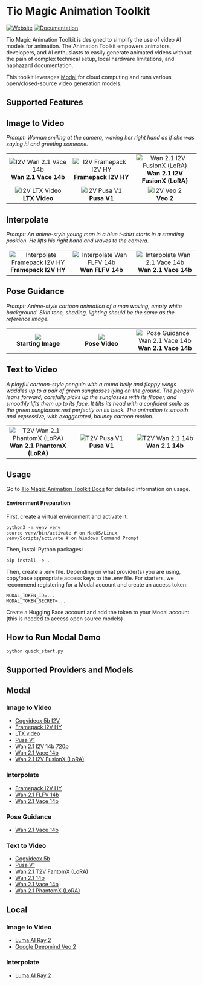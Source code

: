 
# Tio Magic Animation Toolkit

[![Website](https://img.shields.io/badge/Website-Tio_Magic-181717?logo=google-chrome)](https://tiomagic.com/)
[![Documentation](https://img.shields.io/badge/Documentation-GitHub%20Pages-green?logo=github)](https://tio-magic-company.github.io/tio-magic-animation/)

Tio Magic Animation Toolkit is designed to simplify the use of video AI models for animation. The Animation Toolkit empowers animators, developers, and AI enthusiasts to easily generate animated videos without the pain of complex technical setup, local hardware limitations, and haphazard documentation.

This toolkit leverages <a href="https://modal.com/" target="_blank">Modal</a> for cloud computing and runs various open/closed-source video generation models.

## Supported Features

## Image to Video
*Prompt: Woman smiling at the camera, waving her right hand as if she was saying hi and greeting someone.*

<table>
  <tr>
    <td align="center" width="33%">
      <img src="https://storage.googleapis.com/tm-animation-public-examples/i2v/disney2_wan_vace.gif" alt="I2V Wan 2.1 Vace 14b"><br>
      <b>Wan 2.1 Vace 14b</b>
    </td>
    <td align="center" width="33%">
      <img src="https://storage.googleapis.com/tm-animation-public-examples/i2v/disney2_i2v_framepack.gif" alt="I2V Framepack I2V HY"><br>
      <b>Framepack I2V HY</b>
    </td>
    <td align="center" width="33%">
      <img src="https://storage.googleapis.com/tm-animation-public-examples/i2v/disney2_i2v_fusionx.gif" alt="Wan 2.1 I2V FusionX (LoRA)"><br>
      <b>Wan 2.1 I2V FusionX (LoRA)</b>
    </td>
  </tr>
  <tr>
    <td align="center" width="33%">
      <img src="https://storage.googleapis.com/tm-animation-public-examples/i2v/disney2_i2v_ltx.gif" alt="I2V LTX Video"><br>
      <b>LTX Video</b>
    </td>
    <td align="center" width="33%">
      <img src="https://storage.googleapis.com/tm-animation-public-examples/i2v/disney2_i2v_pusa.gif" alt="I2V Pusa V1"><br>
      <b>Pusa V1</b>
    </td>
    <td align="center" width="33%">
      <img src="https://storage.googleapis.com/tm-animation-public-examples/i2v/disney2_i2v_veo.gif" alt="I2V Veo 2"><br>
      <b>Veo 2</b>
    </td>
  </tr>
</table>

## Interpolate
*Prompt: An anime-style young man in a blue t-shirt starts in a standing position. He lifts his right hand and waves to the camera.*

<table>
  <tr>
    <td align="center" width="33%">
      <img src="https://storage.googleapis.com/tm-animation-public-examples/interpolate/interpolate_framepack.gif" alt="Interpolate Framepack I2V HY"><br>
      <b>Framepack I2V HY</b>
    </td>
    <td align="center" width="33%">
      <img src="https://storage.googleapis.com/tm-animation-public-examples/interpolate/interpolate_wan_flfv2.gif" alt="Interpolate Wan FLFV 14b"><br>
      <b>Wan FLFV 14b</b>
    </td>
    <td align="center" width="33%">
      <img src="https://storage.googleapis.com/tm-animation-public-examples/interpolate/interpolate_wan_vace.gif" alt="Interpolate Wan 2.1 Vace 14b"><br>
      <b>Wan 2.1 Vace 14b</b>
    </td>
  </tr>
</table>

## Pose Guidance
*Prompt: Anime-style cartoon animation of a man waving, empty white background. Skin tone, shading, lighting should be the same as the reference image.*

<table>
  <tr>
    <td align="center" width="33%">
      <img src="https://storage.googleapis.com/tm-animation-public-examples/pose_guidance/pg-sample.png"><br>
      <b>Starting Image</b>
    </td>
    <td align="center" width="33%">
      <img src="https://storage.googleapis.com/tm-animation-public-examples/pose_guidance/driving-wave.gif"><br>
      <b>Pose Video</b>
    </td>
    <td align="center" width="33%">
      <img src="https://storage.googleapis.com/tm-animation-public-examples/pose_guidance/pose_guidance.gif" alt="Pose Guidance Wan 2.1 Vace 14b"><br>
      <b>Wan 2.1 Vace 14b</b>
    </td>
  </tr>
</table>

## Text to Video
*A playful cartoon-style penguin with a round belly and flappy wings waddles up to a pair of green sunglasses lying on the ground. The penguin leans forward, carefully picks up the sunglasses with its flipper, and smoothly lifts them up to its face. It tilts its head with a confident smile as the green sunglasses rest perfectly on its beak. The animation is smooth and expressive, with exaggerated, bouncy cartoon motion.*

<table>
  <tr>
    <td align="center" width="33%">
      <img src="https://storage.googleapis.com/tm-animation-public-examples/t2v/penguin_t2v_phantomfusionx.gif" alt="T2V Wan 2.1 PhantomX (LoRA)"><br>
      <b>Wan 2.1 PhantomX (LoRA)</b>
    </td>
    <td align="center" width="33%">
      <img src="https://storage.googleapis.com/tm-animation-public-examples/t2v/penguin_t2v_pusav1.gif" alt="T2V Pusa V1"><br>
      <b>Pusa V1</b>
    </td>
    <td align="center" width="33%">
      <img src="https://storage.googleapis.com/tm-animation-public-examples/t2v/penguin_t2v_want2v.gif" alt="T2V Wan 2.1 14b"><br>
      <b>Wan 2.1 14b</b>
    </td>
  </tr>
</table>

## Usage
Go to <a href="https://tio-magic-company.github.io/tio-magic-animation/getting-started" target="_blank">Tio Magic Animation Toolkit Docs</a> for detailed information on usage.
#### Environment Preparation
First, create a virtual environment and activate it.
```
python3 -m venv venv
source venv/bin/activate # on MacOS/Linux
venv/Scripts/activate # on Windows Command Prompt
```
Then, install Python packages:
```
pip install -e .
```
Then, create a .env file. Depending on what provider(s) you are using, copy/pase appropriate access keys to the .env file. For starters, we recommend registering for a Modal account and create an access token:
```
MODAL_TOKEN_ID=...
MODAL_TOKEN_SECRET=...
```
Create a Hugging Face account and add the token to your Modal account (this is needed to access open source models)


## How to Run Modal Demo 
```
python quick_start.py
```

## Supported Providers and Models

## Modal

### Image to Video
- [Cogvideox 5b I2V](https://huggingface.co/zai-org/CogVideoX-5b-I2V)
- [Framepack I2V HY](https://github.com/lllyasviel/FramePack)
- [LTX video](https://huggingface.co/Lightricks/LTX-Video)
- [Pusa V1](https://huggingface.co/RaphaelLiu/PusaV1)
- [Wan 2.1 I2V 14b 720p](https://huggingface.co/Wan-AI/Wan2.1-I2V-14B-720P)
- [Wan 2.1 Vace 14b](https://huggingface.co/Wan-AI/Wan2.1-VACE-14B)
- [Wan 2.1 I2V FusionX (LoRA)](https://huggingface.co/vrgamedevgirl84/Wan14BT2VFusioniX)

### Interpolate
- [Framepack I2V HY](https://github.com/lllyasviel/FramePack)
- [Wan 2.1 FLFV 14b](https://huggingface.co/Wan-AI/Wan2.1-FLF2V-14B-720P)
- [Wan 2.1 Vace 14b](https://huggingface.co/Wan-AI/Wan2.1-VACE-14B)

### Pose Guidance
- [Wan 2.1 Vace 14b](https://huggingface.co/Wan-AI/Wan2.1-VACE-14B)

### Text to Video
- [Cogvideox 5b](https://huggingface.co/zai-org/CogVideoX-5b)
- [Pusa V1](https://huggingface.co/RaphaelLiu/PusaV1)
- [Wan 2.1 T2V FantomX (LoRA)](https://huggingface.co/vrgamedevgirl84/Wan14BT2VFusioniX)
- [Wan 2.1 14b](https://huggingface.co/Wan-AI/Wan2.1-T2V-14B)
- [Wan 2.1 Vace 14b](https://huggingface.co/Wan-AI/Wan2.1-VACE-14B)
- [Wan 2.1 PhantomX (LoRA)](https://huggingface.co/vrgamedevgirl84/Wan14BT2VFusioniX)

## Local

### Image to Video
- [Luma AI Ray 2](https://lumalabs.ai/ray)
- [Google Deepmind Veo 2](https://deepmind.google/models/veo/)

### Interpolate
- [Luma AI Ray 2](https://lumalabs.ai/ray)
